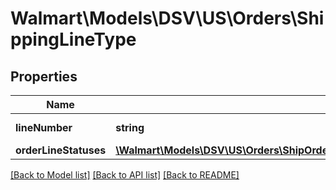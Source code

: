 # Walmart\Models\DSV\US\Orders\ShippingLineType

## Properties

Name | Type | Description | Notes
------------ | ------------- | ------------- | -------------
**lineNumber** | **string** | orderLine number |
**orderLineStatuses** | [**\Walmart\Models\DSV\US\Orders\ShipOrderLinesRequestOrderLinesOrderLineInnerOrderLineStatuses**](ShipOrderLinesRequestOrderLinesOrderLineInnerOrderLineStatuses.md) |  |


[[Back to Model list]](./) [[Back to API list]](../../../../../README.md#supported-apis) [[Back to README]](../../../../../README.md)
